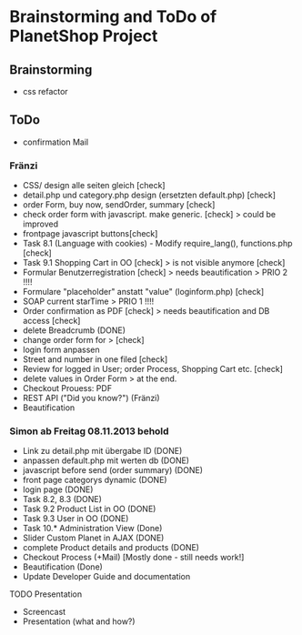 # Brainstorming and ToDo of PlanetShop Project

## Brainstorming
 
 * css refactor

## ToDo

 * confirmation Mail

### Fränzi
 * CSS/ design alle seiten gleich [check]
 * detail.php und category.php design (ersetzten default.php) [check]
 * order Form, buy now, sendOrder, summary [check] 
 * check order form with javascript. make generic. [check] > could be improved
 * frontpage javascript buttons[check] 
 * Task 8.1 (Language with cookies) - Modify require_lang(), functions.php [check]
 * Task 9.1 Shopping Cart in OO [check] > is not visible anymore [check] 
 * Formular Benutzerregistration [check] > needs beautification > PRIO 2 !!!!
 * Formulare "placeholder" anstatt "value" (loginform.php) [check]
 * SOAP current starTime > PRIO 1 !!!!
 * Order confirmation as PDF [check] > needs beautification and DB access [check] 
 * delete Breadcrumb (DONE)
 * change order form for > [check]
 * login form anpassen 
 * Street and number in one filed [check]
 * Review for logged in User; order Process, Shopping Cart etc. [check]
 * delete values in Order Form > at the end.
 * Checkout Prouess: PDF
 * REST API ("Did you know?") (Fränzi)
 * Beautification
 
### Simon ab Freitag 08.11.2013 behold
 *  Link zu detail.php mit übergabe ID (DONE) 
 *  anpassen default.php mit werten db (DONE)
 *  javascript before send (order summary) (DONE)
 *  front page categorys dynamic (DONE)
 *  login page (DONE)
 *  Task 8.2, 8.3 (DONE)
 *  Task 9.2 Product List in OO (DONE)
 *  Task 9.3 User in OO (DONE)
 *  Task 10.* Administration View (Done)
 *  Slider Custom Planet in AJAX (DONE) 
 *  complete Product details and products (DONE)
 *  Checkout Process (+Mail) [Mostly done - still needs work!]
 *  Beautification (Done)
 *  Update Developer Guide and documentation

TODO Presentation
- Screencast
- Presentation (what and how?)
